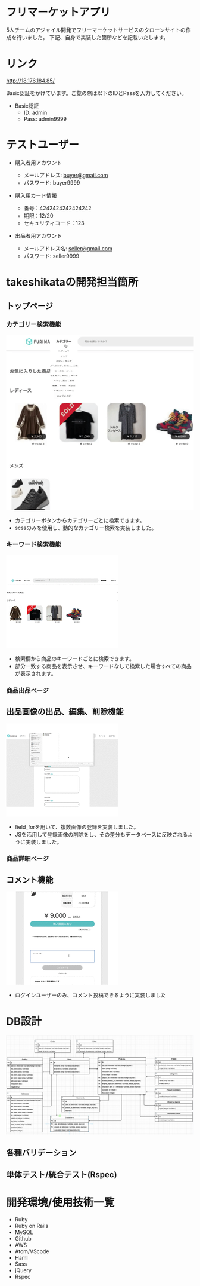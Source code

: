 # フリマーケットアプリ
5人チームのアジャイル開発でフリーマーケットサービスのクローンサイトの作成を行いました。
下記、自身で実装した箇所などを記載いたします。
# リンク
http://18.176.184.85/

Basic認証をかけています。ご覧の際は以下のIDとPassを入力してください。

- Basic認証
  - ID: admin
  - Pass: admin9999

# テストユーザー
- 購入者用アカウント
  - メールアドレス: buyer@gmail.com
  - パスワード: buyer9999
 
- 購入用カード情報
  - 番号：4242424242424242
  - 期限：12/20
  - セキュリティコード：123

- 出品者用アカウント
  - メールアドレス名: seller@gmail.com
  - パスワード: seller9999

# takeshikataの開発担当箇所
## トップページ
### カテゴリー検索機能
![カテゴリー検索](./category.gif)

  - カテゴリーボタンからカテゴリーごとに検索できます。
  - scssのみを使用し、動的なカテゴリー検索を実装しました。

### キーワード検索機能
![カテゴリー検索](./keyword.gif)

  - 検索欄から商品のキーワードごとに検索できます。
  - 部分一致する商品を表示させ、キーワードなしで検索した場合すべての商品が表示されます。
### 商品出品ページ
## 出品画像の出品、編集、削除機能
![カテゴリー検索](./product_image.gif)

  - field_forを用いて、複数画像の登録を実装しました。
  - JSを活用して登録画像の削除をし、その差分もデータベースに反映されるように実装しました。

### 商品詳細ページ
## コメント機能
![カテゴリー検索](./comment.gif)
  - ログインユーザーのみ、コメント投稿できるように実装しました
  
# DB設計
![カテゴリー検索](./DBdesign.jpg)

## 各種バリデーション

## 単体テスト/統合テスト(Rspec)

# 開発環境/使用技術一覧
  - Ruby
  - Ruby on Rails
  - MySQL
  - Github
  - AWS
  - Atom/VScode
  - Haml
  - Sass
  - jQuery
  - Rspec
